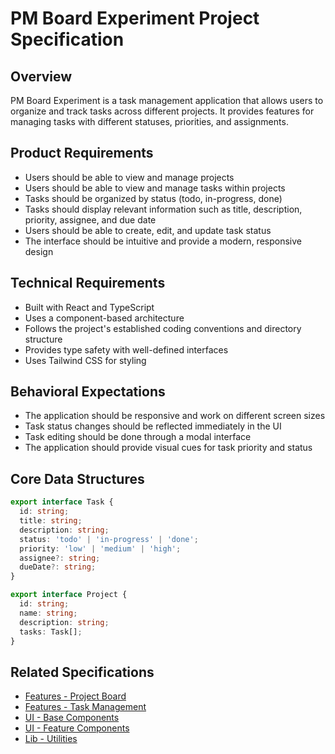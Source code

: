 # PM Board Experiment Project Specification

## Overview
PM Board Experiment is a task management application that allows users to organize and track tasks across different projects. It provides features for managing tasks with different statuses, priorities, and assignments.

## Product Requirements
- Users should be able to view and manage projects
- Users should be able to view and manage tasks within projects
- Tasks should be organized by status (todo, in-progress, done)
- Tasks should display relevant information such as title, description, priority, assignee, and due date
- Users should be able to create, edit, and update task status
- The interface should be intuitive and provide a modern, responsive design

## Technical Requirements
- Built with React and TypeScript
- Uses a component-based architecture
- Follows the project's established coding conventions and directory structure
- Provides type safety with well-defined interfaces
- Uses Tailwind CSS for styling

## Behavioral Expectations
- The application should be responsive and work on different screen sizes
- Task status changes should be reflected immediately in the UI
- Task editing should be done through a modal interface
- The application should provide visual cues for task priority and status

## Core Data Structures
```typescript
export interface Task {
  id: string;
  title: string;
  description: string;
  status: 'todo' | 'in-progress' | 'done';
  priority: 'low' | 'medium' | 'high';
  assignee?: string;
  dueDate?: string;
}

export interface Project {
  id: string;
  name: string;
  description: string;
  tasks: Task[];
}
```

## Related Specifications
- [Features - Project Board](./features/project_board/features.spec.md)
- [Features - Task Management](./features/task_management/features.spec.md)
- [UI - Base Components](./ui/base/features.spec.md)
- [UI - Feature Components](./ui/features/features.spec.md)
- [Lib - Utilities](./lib/features.spec.md)
